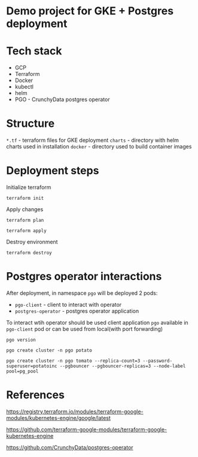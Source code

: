 # Demo project for GKE + Postgres deployment

# Tech stack

* GCP
* Terraform
* Docker
* kubectl
* helm
* PGO - CrunchyData postgres operator 

# Structure

`*.tf` - terraform files for GKE deployment
`charts` - directory with helm charts used in installation
`docker` - directory used to build container images

# Deployment steps

Initialize terraform
```
terraform init
```

Apply changes
```
terraform plan

terraform apply
```

Destroy environment
```
terraform destroy
```

# Postgres operator interactions

After deployment, in namespace `pgo` will be deployed 2 pods:
 * `pgo-client` - client to interact with operator
 * `postgres-operator` - postgres operator application

To interact wtih operator should be used client application `pgo` available in `pgo-client` pod or can be used from local(with port forwarding)

```
pgo version

pgo create cluster -n pgo potato

pgo create cluster -n pgo tomato --replica-count=3 --password-superuser=potatoinc --pgbouncer --pgbouncer-replicas=3 --node-label pool=pg_pool

```

# References

https://registry.terraform.io/modules/terraform-google-modules/kubernetes-engine/google/latest

https://github.com/terraform-google-modules/terraform-google-kubernetes-engine

https://github.com/CrunchyData/postgres-operator


